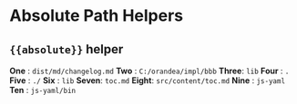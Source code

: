 
# Absolute Path Helpers

## `{{absolute}}` helper

**One**  : `dist/md/changelog.md`
**Two**  : `C:/orandea/impl/bbb`
**Three**: `lib`
**Four** : `.`
**Five** : `./`
**Six**  : `lib`
**Seven**: `toc.md`
**Eight**: `src/content/toc.md`
**Nine** : `js-yaml`
**Ten**  : `js-yaml/bin`
